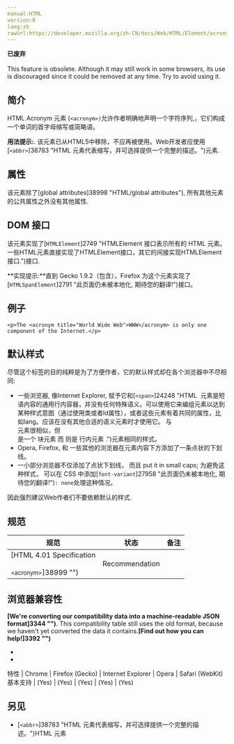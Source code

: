```yaml
---
manual:HTML
version:0
lang:zh
rawUrl:https://developer.mozilla.org/zh-CN/docs/Web/HTML/Element/acronym
---
```






**已废弃**<br></br>This feature is obsolete. Although it may still work in some browsers, its use is discouraged since it could be removed at any time. Try to avoid using it.




## 简介<a name="Summary"></a>


HTML Acronym 元素 (`<acronym>)`允许作者明确地声明一个字符序列,，它们构成一个单词的首字母缩写或简略语。



**用法提示:**. 该元素已从HTML5中移除，不应再被使用。Web开发者应使用[`<abbr>`]38783 "HTML <abbr>元素代表缩写，并可选择提供一个完整的描述。")元素.



## 属性<a name="Attributes"></a>


该元素除了[global attributes]38998 "HTML/global attributes"), 所有其他元素的公共属性之外没有其他属性.


## DOM 接口<a name="DOM_Interface"></a>


该元素实现了[`HTMLElement`]2749 "HTMLElement 接口表示所有的 HTML 元素。一些HTML元素直接实现了HTMLElement接口，其它的间接实现HTMLElement接口.")接口.

**实现提示:**直到 Gecko 1.9.2（包含），Firefox 为这个元素实现了[`HTMLSpanElement`]2791 "此页面仍未被本地化, 期待您的翻译!")接口。

## 例子<a name="Example"></a>

```
<p>The <acronym title="World Wide Web">WWW</acronym> is only one component of the Internet.</p>
```

## 默认样式<a name="Default_styling"></a>


尽管这个标签的目的纯粹是为了方便作者，它的默认样式却在各个浏览器中不尽相同:


* 一些浏览器, 像Internet Explorer, 赋予它和[`<span>`]24248 "HTML <span> 元素是短语内容的通用行内容器，并没有任何特殊语义。可以使用它来编组元素以达到某种样式意图（通过使用类或者Id属性），或者这些元素有着共同的属性，比如lang。应该在没有其他合适的语义元素时才使用它。<span> 与 <div> 元素很相似，但 <div> 是一个 块元素 而 <span> 则是  行内元素 .")元素相同的样式。
* Opera, Firefox, 和 一些其他的浏览器在元素内容下方添加了一条点状的下划线。
* 一小部分浏览器不仅添加了点状下划线， 而且 put it in small caps; 为避免这种样式， 可以在 CSS 中添加[`font-variant`]27958 "此页面仍未被本地化, 期待您的翻译!")`: none`处理这种情况。


因此强烈建议Web作者们不要依赖默认的样式.


## 规范<a name="Specifications"></a>

规范 | 状态 | 备注 
 ---  |  ---  |  ---  | 
[HTML 4.01 Specification<br></br><small>&lt;acronym&gt;</small>]38999 "") | Recommendation |  


## 浏览器兼容性<a name="Browser_compatibility"></a>


**[We&#39;re converting our compatibility data into a machine-readable JSON format]3344 "")**. This compatibility table still uses the old format, because we haven&#39;t yet converted the data it contains.**[Find out how you can help!]3392 "")**


* 
* 

特性 | Chrome | Firefox (Gecko) | Internet Explorer | Opera | Safari (WebKit) 
基本支持 | (Yes) | (Yes) | (Yes) | (Yes) | (Yes) 




## 另见<a name="See_also"></a>

* [`<abbr>`]38783 "HTML <abbr>元素代表缩写，并可选择提供一个完整的描述。")HTML 元素



